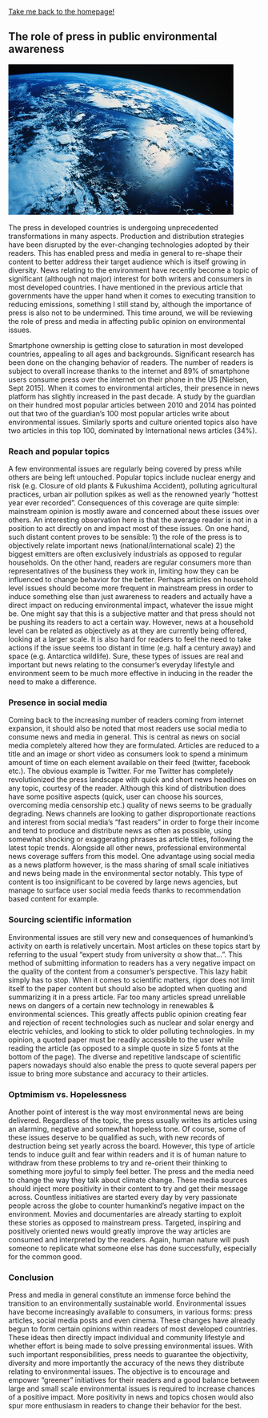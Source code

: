 [Take me back to the homepage!](/index.md)

## The role of press in public environmental awareness

 <img src="planet.jpg" height="300" width="450">
 
 The press in developed countries is undergoing unprecedented transformations in many aspects. Production and distribution strategies have been disrupted by the ever-changing technologies adopted by their readers. This has enabled press and media in general to re-shape their content to better address their target audience which is itself growing in diversity. News relating to the environment have recently become a topic of significant (although not major) interest for both writers and consumers in most developed countries. I have mentioned in the previous article that governments have the upper hand when it comes to executing transition to reducing emissions, something I still stand by, although the importance of press is also not to be undermined. This time around, we will be reviewing the role of press and media in affecting public opinion on environmental issues. 

Smartphone ownership is getting close to saturation in most developed countries, appealing to all ages and backgrounds. Significant research has been done on the changing behavior of readers.
The number of readers is subject to overall increase thanks to the internet and 89% of smartphone users consume press over the internet on their phone in the US [Nielsen, Sept 2015]. When it comes to environmental articles, their presence in news platform has slightly increased in the past decade. A study by the guardian on their hundred most popular articles between 2010 and 2014 has pointed out that two of the guardian’s 100 most popular articles write about environmental issues. Similarly sports and culture oriented topics also have two articles in this top 100, dominated by International news articles (34%).

### Reach and popular topics

A few environmental issues are regularly being covered by press while others are being left untouched. Popular topics include nuclear energy and risk (e.g. Closure of old plants & Fukushima Accident), polluting agricultural practices, urban air pollution spikes as well as the renowned yearly “hottest year ever recorded”. Consequences of this coverage are quite simple: mainstream opinion is mostly aware and concerned about these issues over others. An interesting observation here is that the average reader is not in a position to act directly on and impact most of these issues. On one hand, such distant content proves to be sensible: 1) the role of the press is to objectively relate important news (national/international scale) 2) the biggest emitters are often exclusively industrials as opposed to regular households. On the other hand, readers are regular consumers more than representatives of the business they work in, limiting how they can be influenced to change behavior for the better. Perhaps articles on household level issues should become more frequent in mainstream press in order to induce something else than just awareness to readers and actually have a direct impact on reducing environmental impact, whatever the issue might be. One might say that this is a subjective matter and that press should not be pushing its readers to act a certain way. However, news at a household level can be related as objectively as at they are currently being offered, looking at a larger scale. It is also hard for readers to feel the need to take actions if the issue seems too distant in time (e.g. half a century away) and space (e.g. Antarctica wildlife). Sure, these types of issues are real and important but news relating to the consumer’s everyday lifestyle and environment seem to be much more effective in inducing in the reader the need to make a difference.

### Presence in social media

Coming back to the increasing number of readers coming from internet expansion, it should also be noted that most readers use social media to consume news and media in general. This is central as news on social media completely altered how they are formulated. Articles are reduced to a title and an image or short video as consumers look to spend a minimum amount of time on each element available on their feed (twitter, facebook etc.). The obvious example is Twitter. For me Twitter has completely revolutionized the press landscape with quick and short news headlines on any topic, courtesy of the reader. Although this kind of distribution does have some positive aspects (quick, user can choose his sources, overcoming media censorship etc.) quality of news seems to be gradually degrading. News channels are looking to gather disproportionate reactions and interest from social media’s “fast readers” in order to forge their income and tend to produce and distribute news as often as possible, using somewhat shocking or exaggerating phrases as article titles, following the latest topic trends. Alongside all other news, professional environmental news coverage suffers from this model. One advantage using social media as a news platform however, is the mass sharing of small scale initiatives and news being made in the environmental sector notably. This type of content is too insignificant to be covered by large news agencies, but manage to surface user social media feeds thanks to recommendation based content for example.


### Sourcing scientific information

Environmental issues are still very new and consequences of humankind’s activity on earth is relatively uncertain. Most articles on these topics start by referring to the usual “expert study from university α show that…”. This method of submitting information to readers has a very negative impact on the quality of the content from a consumer’s perspective. This lazy habit simply has to stop. When it comes to scientific matters, rigor does not limit itself to the paper content but should also be adopted when quoting and summarizing it in a press article. Far too many articles spread unreliable news on dangers of a certain new technology in renewables & environmental sciences. This greatly affects public opinion creating fear and rejection of recent technologies such as nuclear and solar energy and electric vehicles, and looking to stick to older polluting technologies. In my opinion, a quoted paper must be readily accessible to the user while reading the article (as opposed to a simple quote in size 5 fonts at the bottom of the page). The diverse and repetitive landscape of scientific papers nowadays should also enable the press to quote several papers per issue to bring more substance and accuracy to their articles.

### Optmimism vs. Hopelessness

Another point of interest is the way most environmental news are being delivered. Regardless of the topic, the press usually writes its articles using an alarming, negative and somewhat hopeless tone. Of course, some of these issues deserve to be qualified as such, with new records of destruction being set yearly across the board. However, this type of article tends to induce guilt and fear within readers and it is of human nature to withdraw from these problems to try and re-orient their thinking to something more joyful to simply feel better.  The press and the media need to change the way they talk about climate change. These media sources should inject more positivity in their content to try and get their message across. Countless initiatives are started every day by very passionate people across the globe to counter humankind’s negative impact on the environment. Movies and documentaries are already starting to exploit these stories as opposed to mainstream press. Targeted, inspiring and positively oriented news would greatly improve the way articles are consumed and interpreted by the readers. Again, human nature will push someone to replicate what someone else has done successfully, especially for the common good. 

### Conclusion

Press and media in general constitute an immense force behind the transition to an environmentally sustainable world. Environmental issues have become increasingly available to consumers, in various forms: press articles, social media posts and even cinema. These changes have already begun to form certain opinions within readers of most developed countries. These ideas then directly impact individual and community lifestyle and whether effort is being made to solve pressing environmental issues. With such important responsibilities, press needs to guarantee the objectivity, diversity and more importantly the accuracy of the news they distribute relating to environmental issues. The objective is to encourage and empower “greener” initiatives for their readers and a good balance between large and small scale environmental issues is required to increase chances of a positive impact. More positivity in news and topics chosen would also spur more enthusiasm in readers to change their behavior for the best.  
